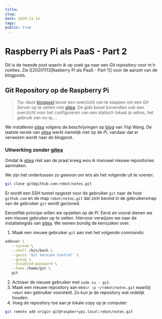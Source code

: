 ```yaml
---
title:
slug: 
date: 2020-11-14
tags: 
public: true
---
```


# Raspberry Pi als PaaS - Part 2
Dit is de tweede post waarin ik op zoek ga naar een *Git repository* voor m'n notities. Zie [[20201113|Rasberry Pi als PaaS - Part 1]] voor de aanzet van de blogposts. 

## Git Repository op de Raspberry Pi
> Tip: deze [blogpost](https://dev.to/kodaman2/setting-up-raspberry-pi-as-a-git-server-230f) bevat een overzicht van te stappen om een *Git Server* op te zetten met [gitea]. De gids bevat bovendien ook een overzicht voor het configureren van een statisch lokaal ip-adres, het gebruik van no-ip,...

We installeren [gitea] volgens de beschrijvingen op [blog](https://yiqiwang.me/2020/07/10/install-gitea-on-the-raspberry-pi-3b/) van Yiqi Wang. De laatste versie van [gitea] werkt namelijk niet op de *Pi*, vandaar dat er verwezen wordt naar de blogpost.

### Uitwerking zonder [gitea]

Omdat ik [gitea] niet aan de praat kreeg wou ik manueel nieuwe repositories aanmaken.

We zijn het ondertussen zo gewoon om iets als het volgende uit te voeren:

```bash
git clone git@github.com:rebot/notes.git
```

Er wordt een SSH tunnel opgezet voor de gebruiker `git` naar de host `github.com` en de map `rebot/notes.git` dat zich bevind in de gebruikersmap van de gebruiker `git` wordt gecloned. 

Eenzelfde principe willen we opzetten op de *Pi*. Eerst en vooral dienen we een nieuwe gebruiker op te zetten. Hiervoor verwijzen we naar de installatiegids van [gitea]. We nemen bondig de kernzaken over.
1. Maak een nieuwe gebruiker `git` aan met het volgende commando:
```bash
adduser \
   --system \
   --shell /bin/bash \
   --gecos 'Git Version Control' \
   --group \
   --disabled-password \
   --home /home/git \
   git
```

2. Activeer de nieuwe gebruiker met `sudo su - git`.
3. Maak een nieuwe repository aan `mkdir -p ~/rebot/notes.git` waarbij `rebot` een gebruiker voorsteld. Zo kun je de repository wat ordelijk houden.
4. Voeg de repository toe aan je lokale copy op je computer:
```bash
git remote add origin git@raspberrypi.local:rebot/notes.git
```

[gitea]: https://gitea.io/en-us/
